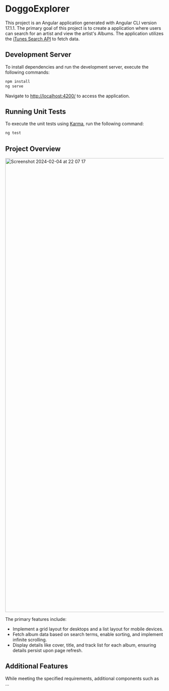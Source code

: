 # DoggoExplorer

This project is an Angular application generated with Angular CLI version 17.1.1. The primary goal of this project is to create a application where users can search for an artist and view the artist's Albums. The application utilizes the [iTunes Search API](https://developer.apple.com/library/archive/documentation/AudioVideo/Conceptual/iTuneSearchAPI/index.html#//apple_ref/doc/uid/TP40017632-CH3-SW1) to fetch data.

## Development Server

To install dependencies and run the development server, execute the following commands:

```bash
npm install
ng serve
```

Navigate to [http://localhost:4200/](http://localhost:4200/) to access the application.

## Running Unit Tests

To execute the unit tests using [Karma](https://karma-runner.github.io), run the following command:

```bash
ng test
```

## Project Overview

<img width="1440" alt="Screenshot 2024-02-04 at 22 07 17" src="https://github.com/NiushaGhanbari/doggo-explorer/assets/76013251/5d2ec3a0-1070-4d84-a309-09264d6bdb2a">

The primary features include:

- Implement a grid layout for desktops and a list layout for mobile devices.
- Fetch album data based on search terms, enable sorting, and implement infinite scrolling.
- Display details like cover, title, and track list for each album, ensuring details persist upon page refresh.

## Additional Features

While meeting the specified requirements, additional components such as ...
